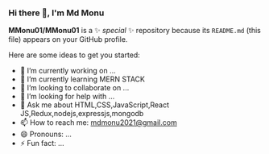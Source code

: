 ### Hi there 👋, I'm Md Monu


**MMonu01/MMonu01** is a ✨ _special_ ✨ repository because its `README.md` (this file) appears on your GitHub profile.

Here are some ideas to get you started:

- 🔭 I’m currently working on ...
- 🌱 I’m currently learning MERN STACK
- 👯 I’m looking to collaborate on ...
- 🤔 I’m looking for help with ...
- 💬 Ask me about HTML,CSS,JavaScript,React JS,Redux,nodejs,expressjs,mongodb
- 📫 How to reach me: mdmonu2021@gmail.com
- 😄 Pronouns: ...
- ⚡ Fun fact: ...

